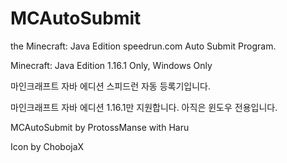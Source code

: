 # MCAutoSubmit

the Minecraft: Java Edition speedrun.com Auto Submit Program.

Minecraft: Java Edition 1.16.1 Only, Windows Only

마인크래프트 자바 에디션 스피드런 자동 등록기입니다.

마인크래프트 자바 에디션 1.16.1만 지원합니다. 아직은 윈도우 전용입니다.

MCAutoSubmit by ProtossManse with Haru

Icon by ChobojaX
